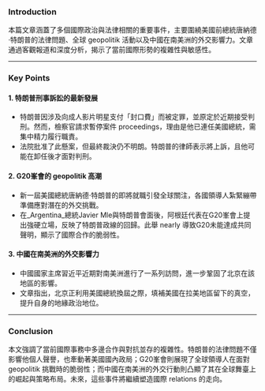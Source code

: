 ### Introduction  
本篇文章涵蓋了多個國際政治與法律相關的重要事件，主要圍繞美國前總統唐納德·特朗普的法律問題、全球 geopolitik 活動以及中國在南美洲的外交影響力。文章通過客觀報道和深度分析，揭示了當前國際形勢的複雜性與敏感性。

---

### Key Points  

#### 1. **特朗普刑事訴訟的最新發展**  
- 特朗普因涉及向成人影片明星支付「封口費」而被定罪，並原定於近期接受判刑。然而，檢察官請求暫停案件 proceedings，理由是他已連任美國總統，需集中精力履行職責。
- 法院批准了此懸案，但最終裁決仍不明朗。特朗普的律師表示將上訴，且他可能在卸任後才面對判刑。

#### 2. **G20峯會的 geopolitik 高潮**  
- 新一屆美國總統唐納德·特朗普的即將就職引發全球關注，各國領導人紮緊繃帶準備應對潛在的外交挑戰。
- 在_Argentina_總統Javier Mle與特朗普會面後，阿根廷代表在G20峯會上提出強硬立場，反映了特朗普政線的回歸。此舉 nearly 導致G20未能達成共同聲明，顯示了國際合作的脆弱性。

#### 3. **中國在南美洲的外交影響力**  
- 中國國家主席習近平近期對南美洲進行了一系列訪問，進一步鞏固了北京在該地區的影響。
- 文章指出，北京正利用美國總統換屆之際，填補美國在拉美地區留下的真空，提升自身的地緣政治地位。

---

### Conclusion  
本文強調了當前國際事務中多邊合作與對抗並存的複雜性。特朗普的法律問題不僅影響他個人聲譽，也牽動著美國國內政局；G20峯會則展現了全球領導人在面對 geopolitik 挑戰時的脆弱性；而中國在南美洲的外交行動則凸顯了其在全球舞臺上的崛起與策略布局。未來，這些事件將繼續塑造國際 relations 的走向。